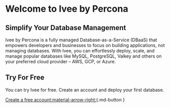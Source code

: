 # Welcome to Ivee by Percona

## Simplify Your Database Management

Ivee by Percona is a fully managed Database-as-a-Service (DBaaS) that empowers developers and businesses to focus on building applications, not managing databases. With Ivee, you can effortlessly deploy, scale, and manage popular databases like MySQL, PostgreSQL, Valkey and others on your preferred cloud provider – AWS, GCP, or Azure. 

## Try For Free

You can try Ivee for free. Create an account and deploy your first database.

[Create a free account:material-arrow-right:](https://app.ivee.cloud/singup){.md-button } 
